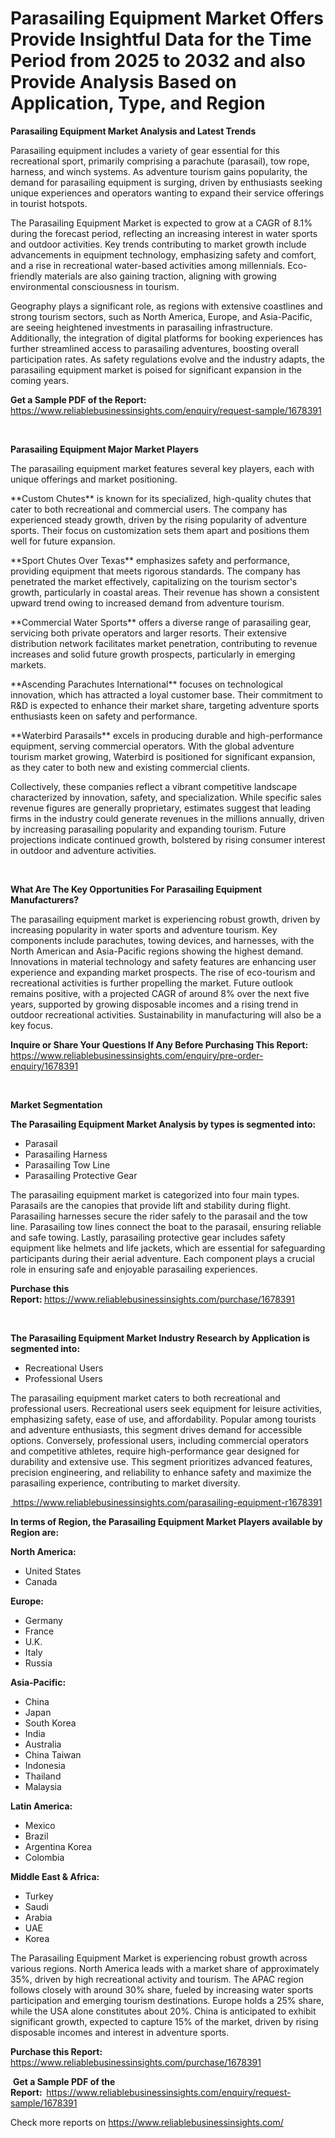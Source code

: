<p><h1>Parasailing Equipment Market Offers Provide Insightful Data for the Time Period from 2025 to 2032 and also Provide Analysis Based on Application, Type, and Region</h1></p><p><strong>Parasailing Equipment Market Analysis and Latest Trends</strong></p>
<p><p>Parasailing equipment includes a variety of gear essential for this recreational sport, primarily comprising a parachute (parasail), tow rope, harness, and winch systems. As adventure tourism gains popularity, the demand for parasailing equipment is surging, driven by enthusiasts seeking unique experiences and operators wanting to expand their service offerings in tourist hotspots.</p><p>The Parasailing Equipment Market is expected to grow at a CAGR of 8.1% during the forecast period, reflecting an increasing interest in water sports and outdoor activities. Key trends contributing to market growth include advancements in equipment technology, emphasizing safety and comfort, and a rise in recreational water-based activities among millennials. Eco-friendly materials are also gaining traction, aligning with growing environmental consciousness in tourism.</p><p>Geography plays a significant role, as regions with extensive coastlines and strong tourism sectors, such as North America, Europe, and Asia-Pacific, are seeing heightened investments in parasailing infrastructure. Additionally, the integration of digital platforms for booking experiences has further streamlined access to parasailing adventures, boosting overall participation rates. As safety regulations evolve and the industry adapts, the parasailing equipment market is poised for significant expansion in the coming years.</p></p>
<p><strong>Get a Sample PDF of the Report:&nbsp;</strong> <a href="https://www.reliablebusinessinsights.com/enquiry/request-sample/1678391?utm_campaign=3035&utm_medium=2&utm_source=Github&utm_content=ia&utm_term=11042025&utm_id=parasailing-equipment">https://www.reliablebusinessinsights.com/enquiry/request-sample/1678391</a></p>
<p>&nbsp;</p>
<p><strong>Parasailing Equipment Major Market Players</strong></p>
<p><p>The parasailing equipment market features several key players, each with unique offerings and market positioning. </p><p>**Custom Chutes** is known for its specialized, high-quality chutes that cater to both recreational and commercial users. The company has experienced steady growth, driven by the rising popularity of adventure sports. Their focus on customization sets them apart and positions them well for future expansion.</p><p>**Sport Chutes Over Texas** emphasizes safety and performance, providing equipment that meets rigorous standards. The company has penetrated the market effectively, capitalizing on the tourism sector's growth, particularly in coastal areas. Their revenue has shown a consistent upward trend owing to increased demand from adventure tourism.</p><p>**Commercial Water Sports** offers a diverse range of parasailing gear, servicing both private operators and larger resorts. Their extensive distribution network facilitates market penetration, contributing to revenue increases and solid future growth prospects, particularly in emerging markets.</p><p>**Ascending Parachutes International** focuses on technological innovation, which has attracted a loyal customer base. Their commitment to R&D is expected to enhance their market share, targeting adventure sports enthusiasts keen on safety and performance.</p><p>**Waterbird Parasails** excels in producing durable and high-performance equipment, serving commercial operators. With the global adventure tourism market growing, Waterbird is positioned for significant expansion, as they cater to both new and existing commercial clients.</p><p>Collectively, these companies reflect a vibrant competitive landscape characterized by innovation, safety, and specialization. While specific sales revenue figures are generally proprietary, estimates suggest that leading firms in the industry could generate revenues in the millions annually, driven by increasing parasailing popularity and expanding tourism. Future projections indicate continued growth, bolstered by rising consumer interest in outdoor and adventure activities.</p></p>
<p>&nbsp;</p>
<p><strong>What Are The Key Opportunities For Parasailing Equipment Manufacturers?</strong></p>
<p><p>The parasailing equipment market is experiencing robust growth, driven by increasing popularity in water sports and adventure tourism. Key components include parachutes, towing devices, and harnesses, with the North American and Asia-Pacific regions showing the highest demand. Innovations in material technology and safety features are enhancing user experience and expanding market prospects. The rise of eco-tourism and recreational activities is further propelling the market. Future outlook remains positive, with a projected CAGR of around 8% over the next five years, supported by growing disposable incomes and a rising trend in outdoor recreational activities. Sustainability in manufacturing will also be a key focus.</p></p>
<p><strong>Inquire or Share Your Questions If Any Before Purchasing This Report:</strong> <a href="https://www.reliablebusinessinsights.com/enquiry/pre-order-enquiry/1678391?utm_campaign=3035&utm_medium=2&utm_source=Github&utm_content=ia&utm_term=11042025&utm_id=parasailing-equipment">https://www.reliablebusinessinsights.com/enquiry/pre-order-enquiry/1678391</a></p>
<p>&nbsp;</p>
<p><strong>Market Segmentation</strong></p>
<p><strong>The Parasailing Equipment Market Analysis by types is segmented into:</strong></p>
<p><ul><li>Parasail</li><li>Parasailing Harness</li><li>Parasailing Tow Line</li><li>Parasailing Protective Gear</li></ul></p>
<p><p>The parasailing equipment market is categorized into four main types. Parasails are the canopies that provide lift and stability during flight. Parasailing harnesses secure the rider safely to the parasail and the tow line. Parasailing tow lines connect the boat to the parasail, ensuring reliable and safe towing. Lastly, parasailing protective gear includes safety equipment like helmets and life jackets, which are essential for safeguarding participants during their aerial adventure. Each component plays a crucial role in ensuring safe and enjoyable parasailing experiences.</p></p>
<p><strong>Purchase this Report:&nbsp;</strong><a href="https://www.reliablebusinessinsights.com/purchase/1678391?utm_campaign=3035&utm_medium=2&utm_source=Github&utm_content=ia&utm_term=11042025&utm_id=parasailing-equipment">https://www.reliablebusinessinsights.com/purchase/1678391</a></p>
<p>&nbsp;</p>
<p><strong>The Parasailing Equipment Market Industry Research by Application is segmented into:</strong></p>
<p><ul><li>Recreational Users</li><li>Professional Users</li></ul></p>
<p><p>The parasailing equipment market caters to both recreational and professional users. Recreational users seek equipment for leisure activities, emphasizing safety, ease of use, and affordability. Popular among tourists and adventure enthusiasts, this segment drives demand for accessible options. Conversely, professional users, including commercial operators and competitive athletes, require high-performance gear designed for durability and extensive use. This segment prioritizes advanced features, precision engineering, and reliability to enhance safety and maximize the parasailing experience, contributing to market diversity.</p></p>
<p><a href="https://www.reliablebusinessinsights.com/parasailing-equipment-r1678391?utm_campaign=3035&utm_medium=2&utm_source=Github&utm_content=ia&utm_term=11042025&utm_id=parasailing-equipment">&nbsp;https://www.reliablebusinessinsights.com/parasailing-equipment-r1678391</a></p>
<p><strong>In terms of Region, the Parasailing Equipment Market Players available by Region are:</strong></p>
<p>
    <p> <strong> North America: </strong>
        <ul>
            <li>United States</li>
            <li>Canada</li>
        </ul>
        </p> 
    <p> <strong> Europe: </strong>
        <ul>
            <li>Germany</li>
            <li>France</li>
            <li>U.K.</li>
            <li>Italy</li>
            <li>Russia</li>
        </ul>
        </p> 
    <p> <strong> Asia-Pacific: </strong>
        <ul>
            <li>China</li>
            <li>Japan</li>
            <li>South Korea</li>
            <li>India</li>
            <li>Australia</li>
            <li>China Taiwan</li>
            <li>Indonesia</li>
            <li>Thailand</li>
            <li>Malaysia</li>
        </ul>
        </p> 
    <p> <strong> Latin America: </strong>
        <ul>
            <li>Mexico</li>
            <li>Brazil</li>
            <li>Argentina Korea</li>
            <li>Colombia</li>
        </ul>
        </p> 
    <p> <strong> Middle East & Africa: </strong>
        <ul>
            <li>Turkey</li>
            <li>Saudi</li>
            <li>Arabia</li>
            <li>UAE</li>
            <li>Korea</li>
        </ul>
    </p>
    </p>
<p><p>The Parasailing Equipment Market is experiencing robust growth across various regions. North America leads with a market share of approximately 35%, driven by high recreational activity and tourism. The APAC region follows closely with around 30% share, fueled by increasing water sports participation and emerging tourism destinations. Europe holds a 25% share, while the USA alone constitutes about 20%. China is anticipated to exhibit significant growth, expected to capture 15% of the market, driven by rising disposable incomes and interest in adventure sports.</p></p>
<p><strong>Purchase this Report: </strong><a href="https://www.reliablebusinessinsights.com/purchase/1678391?utm_campaign=3035&utm_medium=2&utm_source=Github&utm_content=ia&utm_term=11042025&utm_id=parasailing-equipment">https://www.reliablebusinessinsights.com/purchase/1678391</a></p>
<p>&nbsp;<strong>Get a Sample PDF of the Report:&nbsp;&nbsp;</strong><a href="https://www.reliablebusinessinsights.com/enquiry/request-sample/1678391?utm_campaign=3035&utm_medium=2&utm_source=Github&utm_content=ia&utm_term=11042025&utm_id=parasailing-equipment">https://www.reliablebusinessinsights.com/enquiry/request-sample/1678391</a></p>
<p><strong></strong></p>
<p>Check more reports on <a href="https://www.reliablebusinessinsights.com/?utm_campaign=3035&utm_medium=2&utm_source=Github&utm_content=ia&utm_term=11042025&utm_id=parasailing-equipment">https://www.reliablebusinessinsights.com/</a></p>